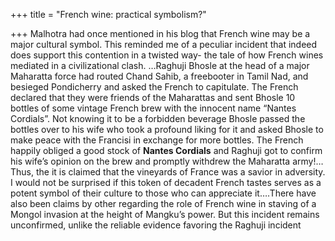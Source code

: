 +++
title = "French wine: practical symbolism?"

+++
Malhotra had once mentioned in his blog that French wine may be a major
cultural symbol. This reminded me of a peculiar incident that indeed
does support this contention in a twisted way- the tale of how French
wines mediated in a civilizational clash. …Raghuji Bhosle at the head of
a major Maharatta force had routed Chand Sahib, a freebooter in Tamil
Nad, and besieged Pondicherry and asked the French to capitulate. The
French declared that they were friends of the Maharattas and sent Bhosle
10 bottles of some vintage French brew with the innocent name “Nantes
Cordials”. Not knowing it to be a forbidden beverage Bhosle passed the
bottles over to his wife who took a profound liking for it and asked
Bhosle to make peace with the Francisi in exchange for more bottles. The
French happily obliged a good stock of **Nantes Cordials** and Raghuji
got to confirm his wife’s opinion on the brew and promptly withdrew the
Maharatta army\!…Thus, the it is claimed that the vineyards of France
was a savior in adversity. I would not be surprised if this token of
decadent French tastes serves as a potent symbol of their culture to
those who can appreciate it….There have also been claims by other
regarding the role of French wine in staving of a Mongol invasion at the
height of Mangku’s power. But this incident remains unconfirmed, unlike
the reliable evidence favoring the Raghuji incident
